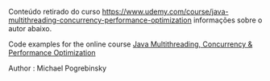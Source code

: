 Conteúdo retirado do curso https://www.udemy.com/course/java-multithreading-concurrency-performance-optimization
informações sobre o autor abaixo.

Code examples for the online course [Java Multithreading, Concurrency & Performance Optimization](https://www.udemy.com/java-multithreading-concurrency-performance-optimization)

Author : Michael Pogrebinsky
